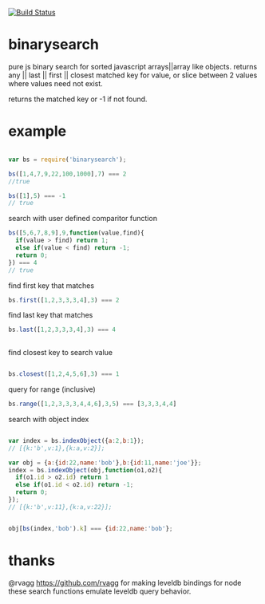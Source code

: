 
[![Build Status](https://secure.travis-ci.org/soldair/node-binarysearch.png)](http://travis-ci.org/soldair/node-binarysearch)

binarysearch
============

pure js binary search for sorted javascript arrays||array like objects. returns any || last || first || closest matched key for value, or slice between 2 values where values need not exist.

returns the matched key or -1 if not found.

example
=======

```js

var bs = require('binarysearch');

bs([1,4,7,9,22,100,1000],7) === 2
//true

bs([1],5) === -1
// true

```

search with user defined comparitor function

```js
bs([5,6,7,8,9],9,function(value,find){
  if(value > find) return 1;
  else if(value < find) return -1;
  return 0;
}) === 4
// true

```

find first key that matches

```js
bs.first([1,2,3,3,3,4],3) === 2

```

find last key that matches

```js
bs.last([1,2,3,3,3,4],3) === 4
 
```

find closest key to search value

```js

bs.closest([1,2,4,5,6],3) === 1

```

query for range (inclusive)

```js
bs.range([1,2,3,3,3,4,4,6],3,5) === [3,3,3,4,4]

```

search with object index

```js

var index = bs.indexObject({a:2,b:1});
// [{k:'b',v:1},{k:a,v:2}];

var obj = {a:{id:22,name:'bob'},b:{id:11,name:'joe'}};
index = bs.indexObject(obj,function(o1,o2){
  if(o1.id > o2.id) return 1
  else if(o1.id < o2.id) return -1;
  return 0; 
});
// [{k:'b',v:11},{k:a,v:22}];


obj[bs(index,'bob').k] === {id:22,name:'bob'};

```



thanks
======

@rvagg https://github.com/rvagg for making leveldb bindings for node these search functions emulate leveldb query behavior.


